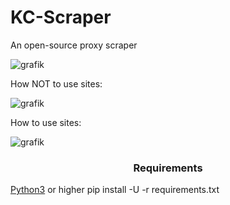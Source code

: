 # KC-Scraper
An open-source proxy scraper

![grafik](https://user-images.githubusercontent.com/70746714/182048595-c49474f0-d2ef-4097-906b-fdca439ca82b.png)

How NOT to use sites:
 
   ![grafik](https://user-images.githubusercontent.com/70746714/182048403-e5f1445d-6c8b-4928-a3cb-acd4e4b5a84d.png)

How to use sites:

   ![grafik](https://user-images.githubusercontent.com/70746714/182048366-fa0c43ae-df9b-4c3c-bdb4-8b903a0ad7d6.png)
    
### <p align="center">Requirements</p>

<a href="https://www.python.org/">Python3</a> or higher
pip install -U -r requirements.txt

